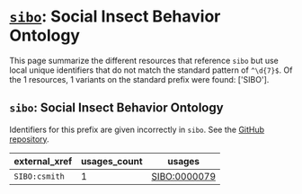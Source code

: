 # [`sibo`](https://bioregistry.io/sibo): Social Insect Behavior Ontology

This page summarize the different resources that reference `sibo`
but use local unique identifiers that do not match the standard pattern of
`^\d{7}$`. Of the 1 resources,
1 variants on the standard prefix were found: ['SIBO'].

## `sibo`: Social Insect Behavior Ontology

Identifiers for this prefix are given incorrectly in `sibo`. See the [GitHub repository](https://github.com/obophenotype/sibo).

| external_xref   |   usages_count | usages                                                      |
|-----------------|----------------|-------------------------------------------------------------|
| `SIBO:csmith`   |              1 | [SIBO:0000079](http://purl.obolibrary.org/obo/SIBO_0000079) |

